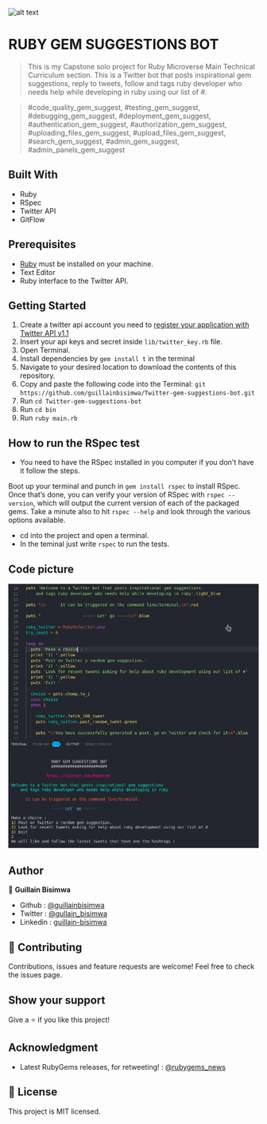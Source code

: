 ![alt text](https://camo.githubusercontent.com/3a5835d4f56c57cec85939ac345e43fef164c178/68747470733a2f2f696d672e736869656c64732e696f2f62616467652f4d6963726f76657273652d626c756576696f6c6574 "Microverse")

# RUBY GEM SUGGESTIONS BOT

> This is my Capstone solo project for Ruby Microverse Main Technical Curriculum section. This is a Twitter bot that posts inspirational gem suggestions, reply to tweets, follow and tags ruby developer who needs help while developing in ruby using our list of #.

>#code_quality_gem_suggest, #testing_gem_suggest, #debugging_gem_suggest, #deployment_gem_suggest, #authentication_gem_suggest, #authorization_gem_suggest, #uploading_files_gem_suggest, #upload_files_gem_suggest, #search_gem_suggest, #admin_gem_suggest, #admin_panels_gem_suggest


## Built With

- Ruby
- RSpec
- Twitter API
- GitFlow

## Prerequisites

- [Ruby](https://www.ruby-lang.org/en/) must be installed on your machine.
- Text Editor
- Ruby interface to the Twitter API.

## Getting Started

1. Create a twitter api account you need to [register your application with Twitter API v1.1](https://apps.twitter.com/)
2. Insert your api keys and secret inside  `lib/twitter_key.rb` file.
3. Open Terminal.
4. Install dependencies by `gem install t` in the terminal
5. Navigate to your desired location to download the contents of this repository.
6. Copy and paste the following code into the Terminal:
   `git https://github.com/guillainbisimwa/Twitter-gem-suggestions-bot.git`
7. Run `cd Twitter-gem-suggestions-bot`
8. Run `cd bin`
9. Run `ruby main.rb`

## How to run the RSpec test

- You need to have the RSpec installed in you computer if you don't have it follow the steps.

Boot up your terminal and punch in `gem install rspec` to install RSpec. Once that’s done, you can verify your version of RSpec with `rspec --version`, which will output the current version of each of the packaged gems. Take a minute also to hit `rspec --help` and look through the various options available.

- cd into the project and open a terminal.
- In the teminal just write `rspec` to run the tests.

## Code picture

![alt text](https://github.com/guillainbisimwa/Twitter-gem-suggestions-bot/blob/rpsec_test/assets/Screenshot.png "Preview Img")

## Author

👤 **Guillain Bisimwa**

- Github : [@guillainbisimwa](https://github.com/guillainbisimwa)
- Twitter : [@gullain_bisimwa](https://twitter.com/gullain_bisimwa)
- Linkedin : [guillain-bisimwa](https://www.linkedin.com/in/guillain-bisimwa-8a8b7a7b/)

## 🤝 Contributing

Contributions, issues and feature requests are welcome!
Feel free to check the issues page.

## Show your support

Give a ⭐️ if you like this project!

## Acknowledgment

- Latest RubyGems releases, for retweeting! : [@rubygems_news](https://twitter.com/RubygemsN)

## 📝 License

This project is MIT licensed.
